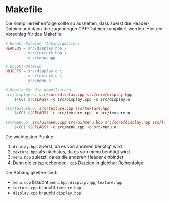 # Makefile

Die Kompilierreihenfolge sollte so aussehen, dass zuerst die Header-Dateien und dann die zugehörigen CPP-Dateien kompiliert werden. Hier ein Vorschlag für das Makefile:

```makefile
# Header-Dateien (Abhängigkeiten)
HEADERS = src/display.hpp \
          src/texture.hpp \
          src/menu.hpp

# Objekt-Dateien
OBJECTS = src/display.o \
          src/texture.o \
          src/menu.o

# Regeln für die Kompilierung
src/display.o: src/core/display.cpp src/core/display.hpp
	$(CC) $(CFLAGS) -c src/display.cpp -o src/display.o

src/texture.o: src/texture.cpp src/texture.hpp
	$(CC) $(CFLAGS) -c src/texture.cpp -o src/texture.o

src/menu.o: src/ui/menu.cpp src/ui/menu.hpp src/core/display.hpp src/texture.hpp
	$(CC) $(CFLAGS) -c src/menu.cpp -o src/menu.o
```

Die wichtigsten Punkte:
1. `display.hpp` zuerst, da es von anderen benötigt wird
2. `texture.hpp` als nächstes, da es von menu benötigt wird
3. `menu.hpp` zuletzt, da es die anderen Header einbindet
4. Dann die entsprechenden `.cpp` Dateien in gleicher Reihenfolge

Die Abhängigkeiten sind:
- `menu.cpp` braucht `menu.hpp`, `display.hpp`, `texture.hpp`
- `texture.cpp` braucht `texture.hpp`
- `display.cpp` braucht `display.hpp`
